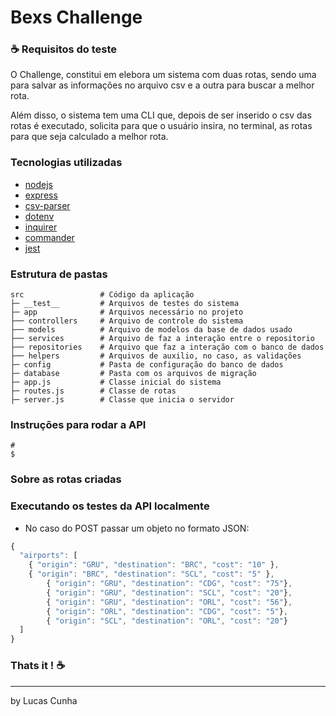 # Bexs Challenge

### :coffee: Requisitos do teste

O Challenge, constitui em elebora um sistema com duas rotas, sendo uma para salvar as informações no arquivo csv e a outra para buscar a melhor rota.

Além disso, o sistema tem uma CLI que, depois de ser inserido o csv das rotas é executado, solicita para que o usuário insira, no terminal, as rotas para que seja calculado a melhor rota.

### Tecnologias utilizadas

- [nodejs](https://nodejs.org/en/)
- [express](https://expressjs.com/pt-br/)
- [csv-parser](https://csv.js.org/parse/)
- [dotenv](https://www.npmjs.com/package/dotenv)
- [inquirer](https://www.npmjs.com/package/inquirer)
- [commander](https://www.npmjs.com/package/commander)
- [jest](https://jestjs.io/)

### Estrutura de pastas

```
src                 # Código da aplicação
├─ __test__         # Arquivos de testes do sistema
├─ app              # Arquivos necessário no projeto
├── controllers     # Arquivo de controle do sistema
├── models          # Arquivo de modelos da base de dados usado
├── services        # Arquivo de faz a interação entre o repositorio
├── repositories    # Arquivo que faz a interação com o banco de dados
├── helpers         # Arquivos de auxilio, no caso, as validações
├─ config           # Pasta de configuração do banco de dados
├─ database         # Pasta com os arquivos de migração
├─ app.js           # Classe inicial do sistema
├─ routes.js        # Classe de rotas
├─ server.js        # Classe que inicia o servidor
```

### Instruções para rodar a API

```
#
$

```

### Sobre as rotas criadas

### Executando os testes da API localmente

- No caso do POST passar um objeto no formato JSON:

```javascript
{
  "airports": [
    { "origin": "GRU", "destination": "BRC", "cost": "10" },
    { "origin": "BRC", "destination": "SCL", "cost": "5" },
		{ "origin": "GRU", "destination": "CDG", "cost": "75"},
		{ "origin": "GRU", "destination": "SCL", "cost": "20"},
		{ "origin": "GRU", "destination": "ORL", "cost": "56"},
		{ "origin": "ORL", "destination": "CDG", "cost": "5"},
		{ "origin": "SCL", "destination": "ORL", "cost": "20"}
  ]
}
```

### Thats it ! :coffee:

---

by Lucas Cunha
